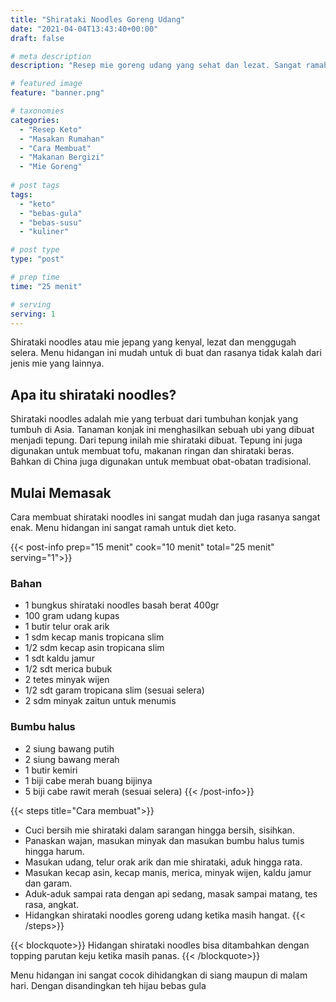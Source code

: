 ```yaml
---
title: "Shirataki Noodles Goreng Udang"
date: "2021-04-04T13:43:40+00:00"
draft: false

# meta description
description: "Resep mie goreng udang yang sehat dan lezat. Sangat ramah untuk diet keto."

# featured image
feature: "banner.png"

# taxonomies
categories:
  - "Resep Keto"
  - "Masakan Rumahan"
  - "Cara Membuat"
  - "Makanan Bergizi"
  - "Mie Goreng"
  
# post tags
tags:
  - "keto"
  - "bebas-gula"
  - "bebas-susu"
  - "kuliner"

# post type
type: "post"

# prep time
time: "25 menit"

# serving
serving: 1
---
```

Shirataki noodles atau mie jepang yang kenyal, lezat dan menggugah selera. Menu hidangan ini mudah untuk di buat dan rasanya tidak kalah dari jenis mie yang lainnya.

## Apa itu shirataki noodles?

Shirataki noodles adalah mie yang terbuat dari tumbuhan konjak yang tumbuh di Asia. Tanaman konjak ini menghasilkan sebuah ubi yang dibuat menjadi tepung. Dari tepung inilah mie shirataki dibuat. Tepung ini juga digunakan untuk membuat tofu, makanan ringan dan shirataki beras. Bahkan di China juga digunakan untuk membuat obat-obatan tradisional.

## Mulai Memasak

Cara membuat shirataki noodles ini sangat mudah dan juga rasanya sangat enak. Menu hidangan ini sangat ramah untuk diet keto.

{{< post-info prep="15 menit" cook="10 menit" total="25 menit" serving="1">}}

### Bahan

- 1 bungkus shirataki noodles basah berat 400gr
- 100 gram udang kupas
- 1 butir telur orak arik
- 1 sdm kecap manis tropicana slim
- 1/2 sdm kecap asin tropicana slim
- 1 sdt kaldu jamur
- 1/2 sdt merica bubuk
- 2 tetes minyak wijen
- 1/2 sdt garam tropicana slim (sesuai selera)
- 2 sdm minyak zaitun untuk menumis

### Bumbu halus

- 2 siung bawang putih
- 2 siung bawang merah
- 1 butir kemiri
- 1 biji cabe merah buang bijinya
- 5 biji cabe rawit merah (sesuai selera)
{{< /post-info>}}

{{< steps title="Cara membuat">}}
- Cuci bersih mie shirataki dalam sarangan hingga bersih, sisihkan.
- Panaskan wajan, masukan minyak dan masukan bumbu halus tumis hingga harum.
- Masukan udang, telur orak arik dan mie shirataki, aduk hingga rata.
- Masukan kecap asin, kecap manis, merica, minyak wijen, kaldu jamur dan garam. 
- Aduk-aduk sampai rata dengan api sedang, masak sampai matang, tes rasa, angkat.
- Hidangkan shirataki noodles goreng udang ketika masih hangat.
{{< /steps>}}

{{< blockquote>}}
Hidangan shirataki noodles bisa ditambahkan dengan topping parutan keju ketika masih panas.
{{< /blockquote>}}

Menu hidangan ini sangat cocok dihidangkan di siang maupun di malam hari. Dengan disandingkan teh hijau bebas gula

